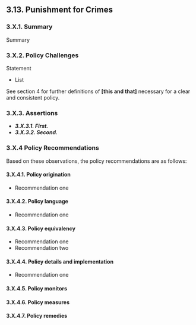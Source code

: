 3.13.  Punishment for Crimes
--------------------------------------

### 3.X.1.  Summary
Summary

### 3.X.2.  Policy Challenges
Statement

- List

See section 4 for further definitions of **[this and that]** necessary for a clear and consistent policy.

### 3.X.3. Assertions 

-  *__3.X.3.1. First.__*
-  *__3.X.3.2. Second.__*

### 3.X.4  Policy Recommendations
Based on these observations, the policy recommendations are as follows:

#### 3.X.4.1. Policy origination
- Recommendation one

#### 3.X.4.2. Policy language
- Recommendation one

#### 3.X.4.3. Policy equivalency
- Recommendation one
- Recommendation two

#### 3.X.4.4. Policy details and implementation
- Recommendation one

#### 3.X.4.5. Policy monitors 

#### 3.X.4.6. Policy measures

#### 3.X.4.7. Policy remedies

